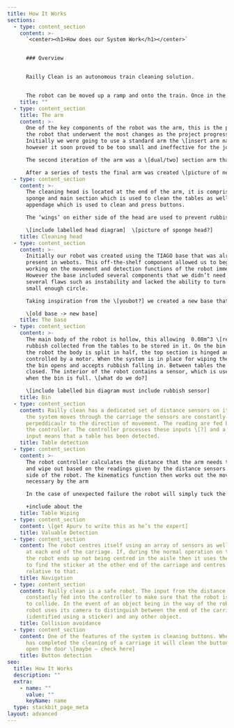 ```yaml
---
title: How It Works
sections:
  - type: content_section
    content: >-
      `<center><h1>How does our System Work</h1></center>`


      ### Overview


      Railly Clean is an autonomous train cleaning solution. 


      The robot can be moved up a ramp and onto the train. Once in the carriage it will centre itself using the stickers. It moves forward through the carriage, using the distance sensors on the side to detect tables. Upon reaching a table the robot moves into position to begin wiping as well as opening its bin compartment. Before each wipe it assesses whether there are any valuables in the way, if there are then it avoids that section of the table. If there is only rubbish in the way then the robot will wipe the table, using a sponge attached to the end of the arm to clean the table, while pulling rubbish towards it and into it’s integrated bin compartment. Once a table has been cleaned the robot reverts back to the state where it’s looking for tables and finding and cleaning them as it goes. Once it reaches the end of the carriage it will turn around and clean the tables on the other side of the carriage. Once all the tables have been cleaned and the robot has reached the end of the carriage it uses its camera to detect the button and cleans and presses it
    title: ""
  - type: content_section
    title: The arm
    content: >-
      One of the key components of the robot was the arm, this is the part of
      the robot that underwent the most changes as the project progressed.
      Initially we were going to use a standard arm the \[insert arm name here]
      however it soon proved to be too small and ineffective for the job. 

      The second iteration of the arm was a \[dual/two] section arm that allowed for movement in the middle \[picture of sweeping using this arm]. This arm had problems, principally that it was too large and didn’t tuck down to a small enough size to allow the robot to move through the door of the train.

      After a series of tests the final arm was created \[picture of new arm, and potentially some of the rejects]. This new arm allowed the same sweeping motion as the first one but was a much more flexible design which allowed the arm to tuck into a much smaller footprint \[armprint]. This new arm design proved to be difficult to control, the added joint mean that a dedicated kinematics function had to be created to calculate the position that the arm needs to be in to allow it to carry out a sweeping motion.
  - type: content_section
    content: >-
      The cleaning head is located at the end of the arm, it is comprised of a
      sponge and main section which is used to clean the tables as well as an
      appendage which is used to clean and press buttons.

      The ‘wings’ on either side of the head are used to prevent rubbish being pushed out of the way, instead guiding it into the middle of the head so that it ends up in the bin. The pressure sensor is used for feedback so the controller knows that the robot is applying enough pressure to the table to clean effectively. The middle section also contains space for a sponge head that will be added to the physical product to allow the robot to clean.\

      \[include labelled head diagram]  \[picture of sponge head?]
    title: Cleaning head
  - type: content_section
    content: >-
      Initially our robot was created using the TIAGO base that was already
      present in webots. This off-the-shelf component allowed us to begin
      working on the movement and detection functions of the robot immediately.
      However the base included several components that we didn’t need and had
      several flaws such as instability and lacked the ability to turn in a
      small enough circle. 

      Taking inspiration from the \[youbot?] we created a new base that uses mechanum wheels. These allow the robot to move in all directions without rotation, making the cleaning process faster and the robot more efficient .

      \[old base -> new base]
    title: The base
  - type: content_section
    content: >-
      The main body of the robot is hollow, this allowing  0.08m^3 \[remove] of
      rubbish collected from the tables to be stored in it. On the bin side of
      the robot the body is split in half, the top section is hinged and
      controlled by a motor. When the system is in place for wiping the table,
      the bin opens and accepts rubbish falling in. Between tables the bin is
      closed. The interior of the robot contains a sensor, which is used to tell
      when the bin is full. \[what do we do?]

      \[include labelled bin diagram must include rubbish sensor]
    title: Bin
  - type: content_section
    content: Railly clean has a dedicated set of distance sensors on its sides. As
      the system moves through the carriage the sensors are constantly scanning
      perpeddicaulr to the direction of movement. The reading are fed back into
      the controller. The controller processes these inputs \[?] and a certain
      input means that a table has been detected.
    title: Table detection
  - type: content_section
    content: >-
      The robot controller calculates the distance that the arm needs to move
      and wipe out based on the readings given by the distance sensors on the
      side of the robot. The kinematics function then works out the movements
      necessary by the arm

      In the case of unexpected failure the robot will simply tuck the arm back into it’s deactived position, making the system robust and preventing the robot getting stuck during cleaning. 

      +include about the
    title: Table Wiping
  - type: content_section
    content: \[get Apurv to write this as he’s the expert]
    title: Valuable Detection
  - type: content_section
    content: The robot centres itself using an array of sensors as well as stickers
      at each end of the carriage. If, during the normal operation on the train
      the robot ends up not being centred in the aisle then it uses the camera
      to find the sticker at the other end of the carriage and centres itself
      relative to that.
    title: Navigation
  - type: content_section
    content: Railly clean is a safe robot. The input from the distance sensors is
      constantly fed into the controller to make sure that the robot isn’t about
      to collide. In the event of an object being in the way of the robot the
      robot uses its camera to distinguish between the end of the carriage
      (identified using a sticker) and any other object.
    title: Collision avoidance
  - type: content_section
    content: One of the features of the system is cleaning buttons. When the system
      has completed the cleaning of a carriage it will clean the buttons used to
      open the door \[maybe – check here]
    title: Button detection
seo:
  title: How It Works
  description: ""
  extra:
    - name: ""
      value: ""
      keyName: name
  type: stackbit_page_meta
layout: advanced
---
```

